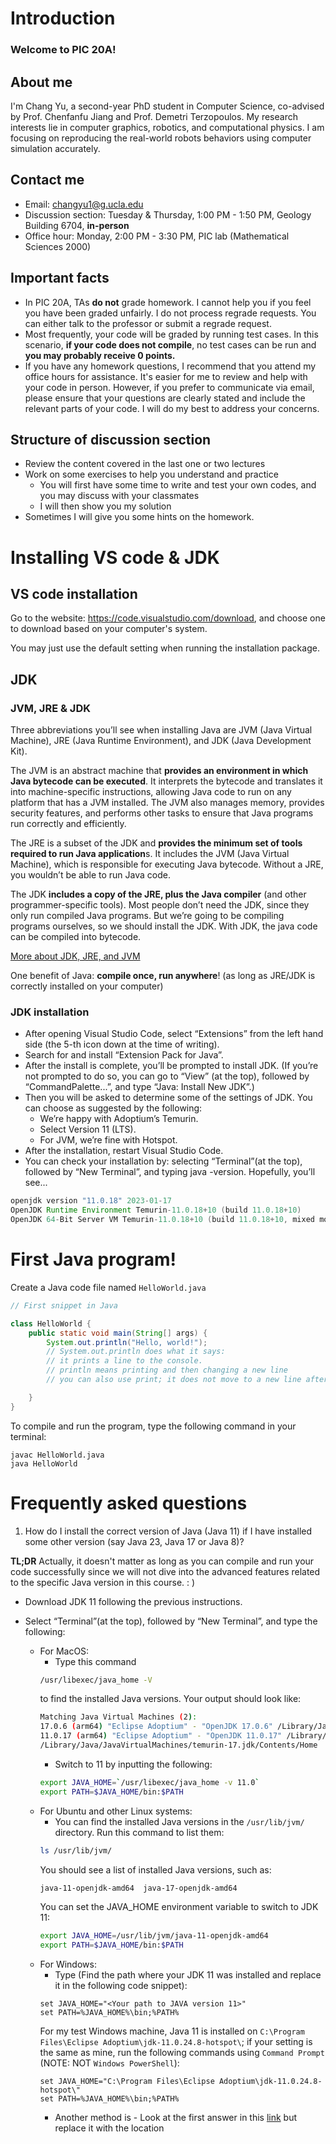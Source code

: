 # Introduction

### Welcome to PIC 20A!

## About me

I'm Chang Yu, a second-year PhD student in Computer Science, co-advised by Prof. Chenfanfu Jiang and Prof. Demetri Terzopoulos. My research interests lie in computer graphics, robotics, and computational physics. I am focusing on reproducing the real-world robots behaviors using computer simulation accurately.

## Contact me

- Email: changyu1@g.ucla.edu
- Discussion section: Tuesday & Thursday, 1:00 PM - 1:50 PM, Geology Building 6704, **in-person**
- Office hour: Monday, 2:00 PM - 3:30 PM, PIC lab (Mathematical Sciences 2000)

## Important facts

- In PIC 20A, TAs **do not** grade homework. I cannot help you if you feel you have been graded unfairly. I do not process regrade requests. You can either talk to the professor or submit a regrade request.
- Most frequently, your code will be graded by running test cases. In this scenario, **if your code does not compile**, no test cases can be run and **you may probably receive 0 points.**
- If you have any homework questions, I recommend that you attend my office hours for assistance. It's easier for me to review and help with your code in person. However, if you prefer to communicate via email, please ensure that your questions are clearly stated and include the relevant parts of your code. I will do my best to address your concerns.

## Structure of discussion section

- Review the content covered in the last one or two lectures
- Work on some exercises to help you understand and practice
    - You will first have some time to write and test your own codes, and you may discuss with your classmates
    - I will then show you my solution
- Sometimes I will give you some hints on the homework.

# Installing VS code & JDK

## VS code installation

Go to the website: https://code.visualstudio.com/download, and choose one to download based on your computer's system.

You may just use the default setting when running the installation package.

## JDK

### JVM, JRE & JDK

Three abbreviations you’ll see when installing Java are JVM (Java Virtual Machine), JRE (Java Runtime Environment), and JDK (Java Development Kit).

The JVM is an abstract machine that **provides an environment in which Java bytecode can be executed**. It interprets the bytecode and translates it into machine-specific instructions, allowing Java code to run on any platform that has a JVM installed. The JVM also manages memory, provides security features, and performs other tasks to ensure that Java programs run correctly and efficiently.

The JRE is a subset of the JDK and **provides the minimum set of tools required to run Java application**s. It includes the JVM (Java Virtual Machine), which is responsible for executing Java bytecode. Without a JRE, you wouldn’t be able to run Java code.

The JDK **includes a copy of the JRE, plus the Java compiler** (and other programmer-specific tools). Most people don’t need the JDK, since they only run compiled Java programs. But we’re going to be compiling programs ourselves, so we should install the JDK. With JDK, the java code can be compiled into bytecode.

[More about JDK, JRE, and JVM](https://www.geeksforgeeks.org/differences-jdk-jre-jvm/)

One benefit of Java: **compile once, run anywhere**! (as long as JRE/JDK is correctly installed on your computer)

### JDK installation

- After opening Visual Studio Code, select “Extensions” from the left hand side (the 5-th icon down at the time of writing).
- Search for and install “Extension Pack for Java”.
- After the install is complete, you’ll be prompted to install JDK. (If you’re not prompted to do so, you can go to “View” (at the top), followed by “CommandPalette...”, and type “Java: Install New JDK”.)
- Then you will be asked to determine some of the settings of JDK. You can choose as suggested by the following:
    - We’re happy with Adoptium’s Temurin.
    - Select Version 11 (LTS).
    - For JVM, we’re fine with Hotspot.
- After the installation, restart Visual Studio Code.
- You can check your installation by: selecting “Terminal”(at the top), followed by “New Terminal”, and typing java -version. Hopefully, you’ll see...

```Java
openjdk version "11.0.18" 2023-01-17
OpenJDK Runtime Environment Temurin-11.0.18+10 (build 11.0.18+10)
OpenJDK 64-Bit Server VM Temurin-11.0.18+10 (build 11.0.18+10, mixed mode)
```

# First Java program!

Create a Java code file named `HelloWorld.java`

```Java
// First snippet in Java

class HelloWorld {
    public static void main(String[] args) {
        System.out.println("Hello, world!");
        // System.out.println does what it says:
        // it prints a line to the console.
        // println means printing and then changing a new line
        // you can also use print; it does not move to a new line after printing

    }
}
```

To compile and run the program, type the following command in your terminal:

```shell
javac HelloWorld.java
java HelloWorld
```

# Frequently asked questions

1. How do I install the correct version of Java (Java 11) if I have installed some other version (say Java 23, Java 17 or Java 8)?

**TL;DR** Actually, it doesn't matter as long as you can compile and run your code successfully since we will not dive into the advanced features related to the specific Java version in this course. : )

- Download JDK 11 following the previous instructions.

- Select “Terminal”(at the top), followed by “New Terminal”, and type the following:
    - For MacOS:
      - Type this command
      ``` Bash
      /usr/libexec/java_home -V
      ```
      to find the installed Java versions. Your output should look like:
      ``` Bash
      Matching Java Virtual Machines (2):
      17.0.6 (arm64) "Eclipse Adoptium" - "OpenJDK 17.0.6" /Library/Java/JavaVirtualMachines/temurin-17.jdk/Contents/Home
      11.0.17 (arm64) "Eclipse Adoptium" - "OpenJDK 11.0.17" /Library/Java/JavaVirtualMachines/temurin-11.jdk/Contents/Home
      /Library/Java/JavaVirtualMachines/temurin-17.jdk/Contents/Home
      ```
      - Switch to 11 by inputting the following:
      ``` Bash
      export JAVA_HOME=`/usr/libexec/java_home -v 11.0`
      export PATH=$JAVA_HOME/bin:$PATH
      ```
    - For Ubuntu and other Linux systems:
      - You can find the installed Java versions in the `/usr/lib/jvm/` directory. Run this command to list them:
      ``` Bash
      ls /usr/lib/jvm/
      ```
      You should see a list of installed Java versions, such as:
      ``` Bash
      java-11-openjdk-amd64  java-17-openjdk-amd64
      ```
      You can set the JAVA_HOME environment variable to switch to JDK 11:
      ``` Bash
      export JAVA_HOME=/usr/lib/jvm/java-11-openjdk-amd64
      export PATH=$JAVA_HOME/bin:$PATH
      ```
    - For Windows:
      - Type (Find the path where your JDK 11 was installed and replace it in the following code snippet):
      ``` CMD
      set JAVA_HOME="<Your path to JAVA version 11>"
      set PATH=%JAVA_HOME%\bin;%PATH%
      ```
      For my test Windows machine, Java 11 is installed on `C:\Program Files\Eclipse Adoptium\jdk-11.0.24.8-hotspot\`; if your setting is the same as mine, run the following commands using `Command Prompt` (NOTE: NOT `Windows PowerShell`):
      ``` CMD
      set JAVA_HOME="C:\Program Files\Eclipse Adoptium\jdk-11.0.24.8-hotspot\"
      set PATH=%JAVA_HOME%\bin;%PATH%
      ```
      - Another method is - Look at the first answer in this [link](https://superuser.com/questions/262757/changing-current-version-of-java-within-windows) but replace it with the location 





